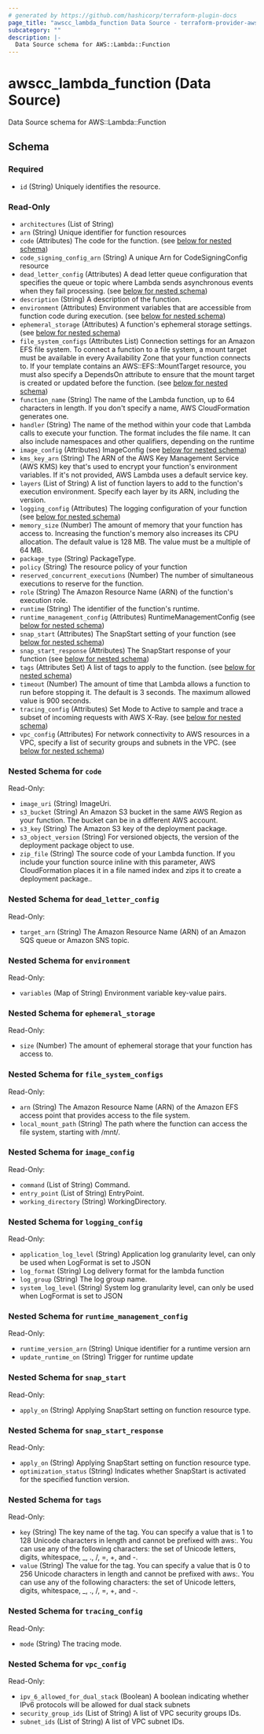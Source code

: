 ```yaml
---
# generated by https://github.com/hashicorp/terraform-plugin-docs
page_title: "awscc_lambda_function Data Source - terraform-provider-awscc"
subcategory: ""
description: |-
  Data Source schema for AWS::Lambda::Function
---
```


# awscc_lambda_function (Data Source)

Data Source schema for AWS::Lambda::Function



<!-- schema generated by tfplugindocs -->
## Schema

### Required

- `id` (String) Uniquely identifies the resource.

### Read-Only

- `architectures` (List of String)
- `arn` (String) Unique identifier for function resources
- `code` (Attributes) The code for the function. (see [below for nested schema](#nestedatt--code))
- `code_signing_config_arn` (String) A unique Arn for CodeSigningConfig resource
- `dead_letter_config` (Attributes) A dead letter queue configuration that specifies the queue or topic where Lambda sends asynchronous events when they fail processing. (see [below for nested schema](#nestedatt--dead_letter_config))
- `description` (String) A description of the function.
- `environment` (Attributes) Environment variables that are accessible from function code during execution. (see [below for nested schema](#nestedatt--environment))
- `ephemeral_storage` (Attributes) A function's ephemeral storage settings. (see [below for nested schema](#nestedatt--ephemeral_storage))
- `file_system_configs` (Attributes List) Connection settings for an Amazon EFS file system. To connect a function to a file system, a mount target must be available in every Availability Zone that your function connects to. If your template contains an AWS::EFS::MountTarget resource, you must also specify a DependsOn attribute to ensure that the mount target is created or updated before the function. (see [below for nested schema](#nestedatt--file_system_configs))
- `function_name` (String) The name of the Lambda function, up to 64 characters in length. If you don't specify a name, AWS CloudFormation generates one.
- `handler` (String) The name of the method within your code that Lambda calls to execute your function. The format includes the file name. It can also include namespaces and other qualifiers, depending on the runtime
- `image_config` (Attributes) ImageConfig (see [below for nested schema](#nestedatt--image_config))
- `kms_key_arn` (String) The ARN of the AWS Key Management Service (AWS KMS) key that's used to encrypt your function's environment variables. If it's not provided, AWS Lambda uses a default service key.
- `layers` (List of String) A list of function layers to add to the function's execution environment. Specify each layer by its ARN, including the version.
- `logging_config` (Attributes) The logging configuration of your function (see [below for nested schema](#nestedatt--logging_config))
- `memory_size` (Number) The amount of memory that your function has access to. Increasing the function's memory also increases its CPU allocation. The default value is 128 MB. The value must be a multiple of 64 MB.
- `package_type` (String) PackageType.
- `policy` (String) The resource policy of your function
- `reserved_concurrent_executions` (Number) The number of simultaneous executions to reserve for the function.
- `role` (String) The Amazon Resource Name (ARN) of the function's execution role.
- `runtime` (String) The identifier of the function's runtime.
- `runtime_management_config` (Attributes) RuntimeManagementConfig (see [below for nested schema](#nestedatt--runtime_management_config))
- `snap_start` (Attributes) The SnapStart setting of your function (see [below for nested schema](#nestedatt--snap_start))
- `snap_start_response` (Attributes) The SnapStart response of your function (see [below for nested schema](#nestedatt--snap_start_response))
- `tags` (Attributes Set) A list of tags to apply to the function. (see [below for nested schema](#nestedatt--tags))
- `timeout` (Number) The amount of time that Lambda allows a function to run before stopping it. The default is 3 seconds. The maximum allowed value is 900 seconds.
- `tracing_config` (Attributes) Set Mode to Active to sample and trace a subset of incoming requests with AWS X-Ray. (see [below for nested schema](#nestedatt--tracing_config))
- `vpc_config` (Attributes) For network connectivity to AWS resources in a VPC, specify a list of security groups and subnets in the VPC. (see [below for nested schema](#nestedatt--vpc_config))

<a id="nestedatt--code"></a>
### Nested Schema for `code`

Read-Only:

- `image_uri` (String) ImageUri.
- `s3_bucket` (String) An Amazon S3 bucket in the same AWS Region as your function. The bucket can be in a different AWS account.
- `s3_key` (String) The Amazon S3 key of the deployment package.
- `s3_object_version` (String) For versioned objects, the version of the deployment package object to use.
- `zip_file` (String) The source code of your Lambda function. If you include your function source inline with this parameter, AWS CloudFormation places it in a file named index and zips it to create a deployment package..


<a id="nestedatt--dead_letter_config"></a>
### Nested Schema for `dead_letter_config`

Read-Only:

- `target_arn` (String) The Amazon Resource Name (ARN) of an Amazon SQS queue or Amazon SNS topic.


<a id="nestedatt--environment"></a>
### Nested Schema for `environment`

Read-Only:

- `variables` (Map of String) Environment variable key-value pairs.


<a id="nestedatt--ephemeral_storage"></a>
### Nested Schema for `ephemeral_storage`

Read-Only:

- `size` (Number) The amount of ephemeral storage that your function has access to.


<a id="nestedatt--file_system_configs"></a>
### Nested Schema for `file_system_configs`

Read-Only:

- `arn` (String) The Amazon Resource Name (ARN) of the Amazon EFS access point that provides access to the file system.
- `local_mount_path` (String) The path where the function can access the file system, starting with /mnt/.


<a id="nestedatt--image_config"></a>
### Nested Schema for `image_config`

Read-Only:

- `command` (List of String) Command.
- `entry_point` (List of String) EntryPoint.
- `working_directory` (String) WorkingDirectory.


<a id="nestedatt--logging_config"></a>
### Nested Schema for `logging_config`

Read-Only:

- `application_log_level` (String) Application log granularity level, can only be used when LogFormat is set to JSON
- `log_format` (String) Log delivery format for the lambda function
- `log_group` (String) The log group name.
- `system_log_level` (String) System log granularity level, can only be used when LogFormat is set to JSON


<a id="nestedatt--runtime_management_config"></a>
### Nested Schema for `runtime_management_config`

Read-Only:

- `runtime_version_arn` (String) Unique identifier for a runtime version arn
- `update_runtime_on` (String) Trigger for runtime update


<a id="nestedatt--snap_start"></a>
### Nested Schema for `snap_start`

Read-Only:

- `apply_on` (String) Applying SnapStart setting on function resource type.


<a id="nestedatt--snap_start_response"></a>
### Nested Schema for `snap_start_response`

Read-Only:

- `apply_on` (String) Applying SnapStart setting on function resource type.
- `optimization_status` (String) Indicates whether SnapStart is activated for the specified function version.


<a id="nestedatt--tags"></a>
### Nested Schema for `tags`

Read-Only:

- `key` (String) The key name of the tag. You can specify a value that is 1 to 128 Unicode characters in length and cannot be prefixed with aws:. You can use any of the following characters: the set of Unicode letters, digits, whitespace, _, ., /, =, +, and -.
- `value` (String) The value for the tag. You can specify a value that is 0 to 256 Unicode characters in length and cannot be prefixed with aws:. You can use any of the following characters: the set of Unicode letters, digits, whitespace, _, ., /, =, +, and -.


<a id="nestedatt--tracing_config"></a>
### Nested Schema for `tracing_config`

Read-Only:

- `mode` (String) The tracing mode.


<a id="nestedatt--vpc_config"></a>
### Nested Schema for `vpc_config`

Read-Only:

- `ipv_6_allowed_for_dual_stack` (Boolean) A boolean indicating whether IPv6 protocols will be allowed for dual stack subnets
- `security_group_ids` (List of String) A list of VPC security groups IDs.
- `subnet_ids` (List of String) A list of VPC subnet IDs.
